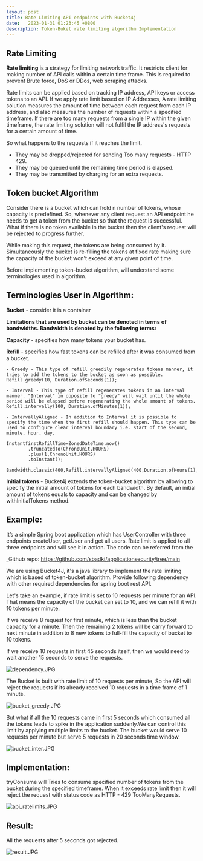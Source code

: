 ```yaml
---
layout: post
title: Rate Limiting API endpoints with Bucket4j
date:   2023-01-31 01:23:45 +0800
description: Token-Buket rate limiting algorithm Implementation
---
```


## Rate Limiting 

**Rate limiting** is a strategy for limiting network traffic. It restricts client for making number of API calls within 
a certain time frame. This is required to prevent Brute force, DoS or DDos, web scraping attacks.

Rate limits can be applied based on tracking IP address, API keys or access tokens to an API. If we apply rate limit
based on IP Addresses, A rate limiting solution measures the amount of time between each request from each IP address,
and also measures the number of requests within a specified timeframe. If there are too many requests from a single IP
within the given timeframe, the rate limiting solution will not fulfil the IP address's requests for a certain amount
of time. 

So what happens to the requests if it reaches the limit.

- They may be dropped/rejected for sending Too many requests - HTTP 429.
- They may be queued until the remaining time period is elapsed.
- They may be transmitted by charging for an extra requests. 

## Token bucket Algorithm

Consider there is a bucket which can hold n number of tokens, whose capacity is predefined. So, whenever any client 
request an API endpoint he needs to get a token from the bucket so that the request is successful. What if there is no 
token available in the bucket then the client's request will be rejected to progress further.

While making this request, the tokens are being consumed by it. Simultaneously the bucket is re-filling the tokens at 
fixed rate making sure the capacity of the bucket won't exceed at any given point of time.

Before implementing token-bucket algorithm, will understand some terminologies used in algorithm.

## Terminologies User in Algorithm: 

**Bucket** - consider it is a container

**Limitations that are used by bucket can be denoted in terms of bandwidths. Bandwidth is denoted by the following terms:**

**Capacity** - specifies how many tokens your bucket has.

**Refill** - specifies how fast tokens can be refilled after it was consumed from a bucket.

	- Greedy - This type of refill greedily regenerates tokens manner, it tries to add the tokens to the bucket as soon as possible.
    Refill.greedy(10, Duration.ofSeconds(1));
	
	- Interval - This type of refill regenerates tokens in an interval manner. "Interval" in opposite to "greedy" will wait until the whole period will be elapsed before regenerating the whole amount of tokens.
    Refill.intervally(100, Duration.ofMinutes(1));
	
	- IntervallyAligned - In addition to Interval it is possible to specify the time when the first refill should happen. This type can be used to configure clear interval boundary i.e. start of the second, minute, hour, day. 
	
    InstantfirstRefillTime=ZonedDateTime.now()
			.truncatedTo(ChronoUnit.HOURS)
			.plus(1,ChronoUnit.HOURS)
			.toInstant();
		
	Bandwidth.classic(400,Refill.intervallyAligned(400,Duration.ofHours(1),firstRefillTime,true));
	
**Initial tokens** - Bucket4j extends the token-bucket algorithm by allowing to specify the initial amount of tokens for 
each bandwidth. By default, an initial amount of tokens equals to capacity and can be changed by withInitialTokens method. 

## Example:

It’s a simple Spring boot application which has UserController with three endpoints createUser, getUser and get all users. 
Rate limit is applied to all three endpoints and will see it in action.  The code can be referred from the 

_Github repo: https://github.com/sbadki/applicationsecurity/tree/main

We are using Bucket4J, it's a java library to implement the rate limiting which is based of token-bucket algorithm.
Provide following dependency with other required dependencies for spring boot rest API.

Let's take an example, if rate limit is set to 10 requests per minute for an API. That means the capacity of the bucket
can set to 10, and we can refill it with 10 tokens per minute.

If we receive 8 request for first minute, which is less than the bucket capacity for a minute. Then the remaining 2
tokens will be carry forward to next minute in addition to 8 new tokens to full-fill the capacity of bucket to 10 tokens.

If we receive 10 requests in first 45 seconds itself, then we would need to wait another 15 seconds to serve the requests.
 

![dependency.JPG](https://sbadki.github.io/applicationsecurity/assets/images/ratelimit/dependency.JPG)


The Bucket is built with rate limit of 10 requests per minute, So the API will reject the requests if its already received 
10 requests in a time frame of 1 minute.

![bucket_greedy.JPG](https://sbadki.github.io/applicationsecurity/assets/images/ratelimit/bucket_greedy.JPG)


But what if all the 10 requests came in first 5 seconds which consumed all the tokens leads to spike in the application
suddenly.We can control this limit by applying multiple limits to the bucket. The bucket would serve 10 requests per 
minute but serve 5 requests in 20 seconds time window.

![bucket_inter.JPG](https://sbadki.github.io/applicationsecurity/assets/images/ratelimit/bucket_inter.JPG)


## Implementation:

tryConsume will Tries to consume specified number of tokens from the bucket during the specified timeframe.
When it exceeds rate limit then it will reject the request with status code as HTTP - 429 TooManyRequests. 

![api_ratelimits.JPG](https://sbadki.github.io/applicationsecurity/assets/images/ratelimit/api_ratelimits.JPG)


## Result:

All the requests after 5 seconds got rejected.


![result.JPG](https://sbadki.github.io/applicationsecurity/assets/images/ratelimit/result.JPG)

